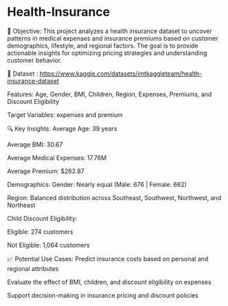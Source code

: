 # Health-Insurance

📌 Objective:
This project analyzes a health insurance dataset to uncover patterns in medical expenses and insurance premiums based on customer demographics, lifestyle, and regional factors. The goal is to provide actionable insights for optimizing pricing strategies and understanding customer behavior.

📂 Dataset :
https://www.kaggle.com/datasets/imtkaggleteam/health-insurance-dataset

Features: Age, Gender, BMI, Children, Region, Expenses, Premiums, and Discount Eligibility

Target Variables: expenses and premium

🔍 Key Insights:
Average Age: 39 years

Average BMI: 30.67

Average Medical Expenses: 17.76M

Average Premium: $262.87

Demographics:
Gender: Nearly equal (Male: 676 | Female: 662)

Region: Balanced distribution across Southeast, Southwest, Northwest, and Northeast

Child Discount Eligibility:

Eligible: 274 customers

Not Eligible: 1,064 customers

📈 Potential Use Cases:
Predict insurance costs based on personal and regional attributes

Evaluate the effect of BMI, children, and discount eligibility on expenses

Support decision-making in insurance pricing and discount policies

